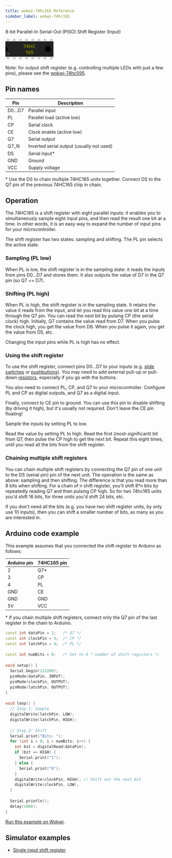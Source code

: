 ```yaml
---
title: wokwi-74hc165 Reference
sidebar_label: wokwi-74hc165
---
```


8-bit Parallel-In Serial-Out (PISO) Shift Register (Input)

![74HC165](wokwi-74hc165.svg)

Note: for output shift register (e.g. controlling multiple LEDs with just a few pins), please see the [wokwi-74hc595](wokwi-74hc595).

## Pin names

| Pin   | Description                               |
| ----- | ----------------------------------------- |
| D0…D7 | Parallel input                            |
| PL    | Parallel load (active low)                |
| CP    | Serial clock                              |
| CE    | Clock enable (active low)                 |
| Q7    | Serial output                             |
| Q7_N  | Inverted serial output (usually not used) |
| DS    | Serial input\*                            |
| GND   | Ground                                    |
| VCC   | Supply voltage                            |

\* Use the DS to chain multiple 74HC165 units together. Connect DS to the Q7 pin of the previous 74HC165 chip in chain.

## Operation

The 74HC165 is a shift register with eight parallel inputs: it enables you to simultaneously sample eight input pins, and then read the result one bit at a time. In other words, it is an easy way to expand the number of input pins for your microcontroller.

The shift register has two states: sampling and shifting. The PL pin selects the active state.

### Sampling (PL low)

When PL is low, the shift register is in the sampling state: it reads the inputs from pins D0…D7 and stores them. It also outputs the value of D7 in the Q7 pin (so Q7 == D7).

### Shifting (PL high)

When PL is high, the shift register is in the sampling state. It retains the value it reads from the input, and let you read this value one bit at a time through the Q7 pin. You can read the next bit by pulsing CP (the serial clock) high. Initially, Q7 contains the value read from D7. When you pulse the clock high, you get the value from D6. When you pulse it again, you get the value from D5, etc.

Changing the input pins while PL is high has no effect.

### Using the shift register

To use the shift register, connect pins D0…D7 to your inputs (e.g. [slide switches](wokwi-slideswitch) or [pushbuttons](wokwi-pushbuttons)). You may need to add external pull-up or pull-down [resistors](wokwi-resistor), especially if you go with the buttons.

You also need to connect PL, CP, and Q7 to your microcontroller. Configure PL and CP as digital outputs, and Q7 as a digital input.

Finally, connect to CE pin to ground. You can use this pin to disable shifting (by driving it high), but it's usually not required. Don't leave the CE pin floating!

Sample the inputs by setting PL to low.

Read the value by setting PL to high. Read the first (most-significant) bit from Q7, then pulse the CP high to get the next bit. Repeat this eight times, until you read all the bits from the shift register.

### Chaining multiple shift registers

You can chain multiple shift registers by connecting the Q7 pin of one unit to the DS (serial pin) pin of the next unit. The operation is the same as above: sampling and then shifting. The difference is that you read more than 8 bits when shifting. For a chain of n shift register, you'll shift 8\*n bits by repeatedly reading Q7 and then pulsing CP high. So for two 74hc165 units you'd shift 16 bits, for three units you'd shift 24 bits, etc.

If you don't need all the bits (e.g. you have two shift register units, by only use 10 inputs), then you can shift a smaller number of bits, as many as you are interested in.

## Arduino code example

This example assumes that you connected the shift register to Arduino as follows:

| Arduino pin | 74HC165 pin |
| ----------- | ----------- |
| 2           | Q7\*        |
| 3           | CP          |
| 4           | PL          |
| GND         | CE          |
| GND         | GND         |
| 5V          | VCC         |

\* If you chain multiple shift registers, connect only the Q7 pin of the last register in the chain to Arduino.

```cpp
const int dataPin = 2;   /* Q7 */
const int clockPin = 3;  /* CP */
const int latchPin = 4;  /* PL */

const int numBits = 8;   /* Set to 8 * number of shift registers */

void setup() {
  Serial.begin(115200);
  pinMode(dataPin, INPUT);
  pinMode(clockPin, OUTPUT);
  pinMode(latchPin, OUTPUT);
}

void loop() {
  // Step 1: Sample
  digitalWrite(latchPin, LOW);
  digitalWrite(latchPin, HIGH);

  // Step 2: Shift
  Serial.print("Bits: ");
  for (int i = 0; i < numBits; i++) {
    int bit = digitalRead(dataPin);
    if (bit == HIGH) {
      Serial.print("1");
    } else {
      Serial.print("0");
    }
    digitalWrite(clockPin, HIGH); // Shift out the next bit
    digitalWrite(clockPin, LOW);
  }

  Serial.println();
  delay(1000);
}
```

[Run this example on Wokwi](https://wokwi.com/arduino/projects/306031380875182657).

## Simulator examples

* [Single input shift register](https://wokwi.com/arduino/projects/306031380875182657)
